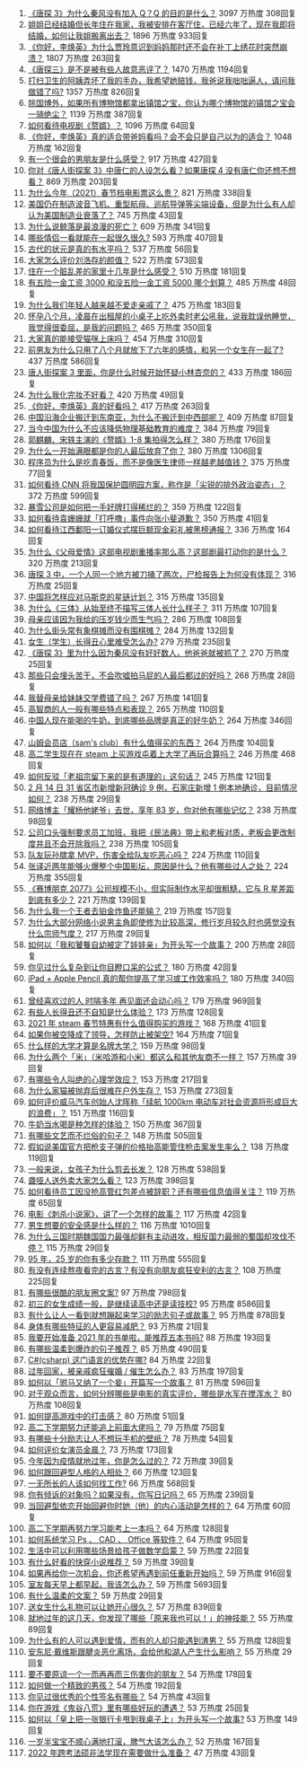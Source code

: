 1. [《唐探 3》为什么秦风没有加入 Q？Q 的目的是什么？](https://www.zhihu.com/question/444247052) 3097 万热度 308回复
1. [姐姐已经结婚但长年住在我家，我被安排在客厅住，已经六年了，现在我即将结婚，如何让我姐搬离出去？](https://www.zhihu.com/question/444278546) 1896 万热度 933回复
1. [《你好，李焕英》为什么贾玲意识到妈妈那时还不会在补丁上绣花时突然崩溃？](https://www.zhihu.com/question/444267187) 1807 万热度 263回复
1. [《唐探三》是不是被有些人故意恶评了？](https://www.zhihu.com/question/444157762) 1470 万热度 1194回复
1. [打扫卫生的阿姨弄坏了我的手办，我希望她赔钱，我爸说我咄咄逼人，请问我做错了吗?](https://www.zhihu.com/question/442756818) 1357 万热度 826回复
1. [除国博外，如果所有博物馆都拿出镇馆之宝，你认为哪个博物馆的镇馆之宝会一骑绝尘？](https://www.zhihu.com/question/439459795) 1139 万热度 387回复
1. [如何看待电视剧《赘婿》？](https://www.zhihu.com/question/444425031) 1096 万热度 64回复
1. [《你好，李焕英》真的适合带爸妈看吗？会不会只是自己以为的适合？](https://www.zhihu.com/question/444136127) 1048 万热度 162回复
1. [有一个很会的男朋友是什么感受？](https://www.zhihu.com/question/391872560) 917 万热度 427回复
1. [你对《唐人街探案 3》中唐仁的人设怎么看？如果唐探 4 没有唐仁你还想不想看？](https://www.zhihu.com/question/444402807) 869 万热度 203回复
1. [为什么今年（2021）春节档电影票这么贵？](https://www.zhihu.com/question/442391364) 821 万热度 338回复
1. [美国仍在制造波音飞机、重型航母、巡航导弹等尖端设备，但是为什么有人却认为美国制造业衰落了？](https://www.zhihu.com/question/443912700) 745 万热度 43回复
1. [为什么说鲸落是最浪漫的死亡？](https://www.zhihu.com/question/440958548) 609 万热度 341回复
1. [哪些情侣一看就能在一起很久很久?](https://www.zhihu.com/question/309398217) 593 万热度 407回复
1. [古代的状元是真的有水平吗？](https://www.zhihu.com/question/427239644) 537 万热度 56回复
1. [大家怎么评价刘浩存的颜值？](https://www.zhihu.com/question/415082238) 522 万热度 573回复
1. [住在一个脏乱差的家里十几年是什么感受？](https://www.zhihu.com/question/47639633) 510 万热度 181回复
1. [有五险一金工资 3000 和没五险一金工资 5000 哪个划算？](https://www.zhihu.com/question/440199672) 485 万热度 48回复
1. [为什么我们年轻人越来越不爱走亲戚了？](https://www.zhihu.com/question/444422444) 475 万热度 183回复
1. [怀孕八个月，凌晨在出租屋的小桌子上吃外卖时老公吼我，说我耽误他睡觉，我觉得很委屈，是我的问题吗？](https://www.zhihu.com/question/423932098) 465 万热度 350回复
1. [大家真的能接受猫咪上床吗？](https://www.zhihu.com/question/442904528) 454 万热度 310回复
1. [前男友为什么只用了八个月就放下了六年的感情，和另一个女生在一起了?](https://www.zhihu.com/question/437014772) 437 万热度 586回复
1. [唐人街探案 3 里面，你是什么时候开始怀疑小林杏奈的？](https://www.zhihu.com/question/444524753) 433 万热度 186回复
1. [为什么我化完妆不好看？](https://www.zhihu.com/question/442640081) 420 万热度 49回复
1. [《你好，李焕英》真的好看吗？](https://www.zhihu.com/question/444200836) 417 万热度 263回复
1. [中国沿海企业搬迁到东南亚，为什么不搬迁到中西部呢？](https://www.zhihu.com/question/443763482) 409 万热度 87回复
1. [当今中国为什么不应该降低物理基础教育的难度？](https://www.zhihu.com/question/277106464) 384 万热度 79回复
1. [郭麒麟、宋轶主演的《赘婿》1-8 集拍得怎么样？](https://www.zhihu.com/question/444400689) 380 万热度 176回复
1. [为什么一开始满眼都是你的人最后放弃了你？](https://www.zhihu.com/question/437654996) 380 万热度 1306回复
1. [程序员为什么是吃青春饭，而不是像医生律师一样越老越值钱？](https://www.zhihu.com/question/444102247) 375 万热度 77回复
1. [如何看待 CNN 将我国保护圆明园方案，称作是「尖锐的排外政治姿态」？](https://www.zhihu.com/question/444495574) 372 万热度 599回复
1. [暴雪公司是如何把一手好牌打得稀烂的？](https://www.zhihu.com/question/441098475) 359 万热度 122回复
1. [如何看待袁姗姗就「打呼噜」事件向张小斐道歉？](https://www.zhihu.com/question/444533416) 350 万热度 41回复
1. [如何看待江西鄱阳一订婚仪式摆巨额现金彩礼被黑榜通报？](https://www.zhihu.com/question/444525387) 336 万热度 164回复
1. [为什么《父母爱情》这部电视剧重播率那么高？这部剧最打动你的是什么？](https://www.zhihu.com/question/425708262) 320 万热度 213回复
1. [唐探 3 中，一个人同一个地方被刀捅了两次，尸检报告上为何没有体现？](https://www.zhihu.com/question/444193521) 316 万热度 25回复
1. [中国将怎样应对马斯克的星链计划？](https://www.zhihu.com/question/400636133) 315 万热度 135回复
1. [为什么《三体》从始至终不描写三体人长什么样子？](https://www.zhihu.com/question/443422202) 311 万热度 107回复
1. [母亲应该因为我给的压岁钱少而生气吗？](https://www.zhihu.com/question/444206266) 286 万热度 108回复
1. [为什么街头常有象棋摊而没有围棋摊？](https://www.zhihu.com/question/444334861) 284 万热度 132回复
1. [女生（学生）长得丑心里难受怎么办?](https://www.zhihu.com/question/444280529) 279 万热度 235回复
1. [《唐探 3》里为什么因为秦风没有好好数人，他爸爸就被抓了？](https://www.zhihu.com/question/444120794) 270 万热度 25回复
1. [那些只会埋头苦干，不会吹嘘拍马屁的人最后都过的好吗？](https://www.zhihu.com/question/443803778) 268 万热度 28回复
1. [我替母亲给妹妹交学费错了吗？](https://www.zhihu.com/question/444476120) 267 万热度 141回复
1. [高智商的人一般有哪些特点和表现？](https://www.zhihu.com/question/21897136) 265 万热度 110回复
1. [中国人现在能喝的牛奶，到底哪些品牌是真正的好牛奶？](https://www.zhihu.com/question/406534691) 264 万热度 346回复
1. [山姆会员店（sam's club）有什么值得买的东西？](https://www.zhihu.com/question/58897556) 264 万热度 104回复
1. [高二学生现在在 steam 上买游戏屯着上大学了再玩合算吗？](https://www.zhihu.com/question/437333279) 246 万热度 468回复
1. [如何反驳「老祖宗留下来的是有道理的」这句话？](https://www.zhihu.com/question/443549768) 245 万热度 121回复
1. [2 月 14 日 31 省区市新增新冠确诊 9 例，石家庄新增 1 例本地确诊，目前情况如何？](https://www.zhihu.com/question/444499185) 238 万热度 29回复
1. [网络博主「耀杨他姥爷」去世，享年 83 岁，你对他有哪些记忆？](https://www.zhihu.com/question/444700404) 238 万热度 98回复
1. [公司口头强制要求员工加班，我把《民法典》带上和老板对质，老板会更改制度并且不会开除我吗？](https://www.zhihu.com/question/444430837) 238 万热度 105回复
1. [队友玩孙膑拿 MVP，伤害全给队友吃恶心吗？](https://www.zhihu.com/question/444126709) 224 万热度 110回复
1. [张译近两年能够火爆整个中国影坛，原因是什么？他有哪些过人之处？](https://www.zhihu.com/question/433569117) 224 万热度 355回复
1. [《赛博朋克 2077》公司规模不小，但实际制作水平却很粗糙，它与 R 星差距到底有多少？](https://www.zhihu.com/question/436307893) 221 万热度 139回复
1. [为什么我一个王者去铂金炸鱼还能输？](https://www.zhihu.com/question/443558001) 219 万热度 157回复
1. [为什么大部分网络小说男主角即使修为比较高深，修行岁月较久时也感觉没有什么宗师气度？](https://www.zhihu.com/question/444555645) 217 万热度 29回复
1. [如何以「我和饕餮自幼被定了娃娃亲」为开头写一个故事？](https://www.zhihu.com/question/443517569) 200 万热度 28回复
1. [你见过什么复杂到让你目瞪口呆的公式？](https://www.zhihu.com/question/314444749) 180 万热度 42回复
1. [iPad + Apple Pencil 真的帮你提高了学习或工作效率吗？](https://www.zhihu.com/question/319011403) 180 万热度 340回复
1. [曾经喜欢过的人  时隔多年  再见面还会动心吗？](https://www.zhihu.com/question/436416189) 179 万热度 969回复
1. [有些人长得丑还不自知是什么体验？](https://www.zhihu.com/question/357048642) 173 万热度 128回复
1. [2021 年 steam 春节特惠有什么值得购买的游戏？](https://www.zhihu.com/question/444038906) 168 万热度 41回复
1. [如果你被空降成了领导，怎样防止被架空?](https://www.zhihu.com/question/58585512) 164 万热度 71回复
1. [什么样的大学才算是名牌大学？](https://www.zhihu.com/question/440362268) 159 万热度 98回复
1. [为什么两个「米」（米哈游和小米）都这么和其他友商不一样？](https://www.zhihu.com/question/444047397) 157 万热度 39回复
1. [有哪些令人叫绝的心理学效应？](https://www.zhihu.com/question/20357247) 153 万热度 217回复
1. [为什么家猫被抛弃后很难在户外生存？](https://www.zhihu.com/question/430534419) 153 万热度 273回复
1. [如何评价威马汽车创始人沈晖称「续航 1000km 电动车对社会资源将形成巨大的浪费」？](https://www.zhihu.com/question/440106593) 151 万热度 116回复
1. [牛奶当水喝是种怎样的体验？](https://www.zhihu.com/question/41816772) 150 万热度 367回复
1. [有哪些文艺而不烂俗的句子？](https://www.zhihu.com/question/384858847) 148 万热度 505回复
1. [假如说美国官方把枪支子弹的价格抬高能管住枪击案发生率么？](https://www.zhihu.com/question/443399024) 138 万热度 119回复
1. [一般来说，女孩子为什么剪去长发？](https://www.zhihu.com/question/443395392) 128 万热度 538回复
1. [聋哑人送外卖大家怎么看？](https://www.zhihu.com/question/68568499) 123 万热度 398回复
1. [如何看待员工因没抢高管红包差点被辞职？还有哪些信息值得关注？](https://www.zhihu.com/question/444416590) 119 万热度 65回复
1. [电影《刺杀小说家》，讲了一个怎样的故事？](https://www.zhihu.com/question/444041345) 117 万热度 42回复
1. [男生想要的安全感是什么样的？](https://www.zhihu.com/question/387187084) 116 万热度 1010回复
1. [为什么三国时期魏国国力最强却鲜有主动进攻，相反国力最弱的蜀国却攻伐不停？](https://www.zhihu.com/question/37034220) 115 万热度 29回复
1. [95 年，25 岁的你有多少存款？](https://www.zhihu.com/question/414209302) 111 万热度 555回复
1. [有没有连续熬夜看完的古言？有没有向朋友疯狂安利的古言？](https://www.zhihu.com/question/367566060) 108 万热度 225回复
1. [有哪些很酷的朋友圈文案?](https://www.zhihu.com/question/346046856) 97 万热度 798回复
1. [初三的女生成绩一般，是继续读高中还是读技校?](https://www.zhihu.com/question/438520346) 95 万热度 8586回复
1. [有什么让人一看到就想蹦起来学习的励志句子或故事？](https://www.zhihu.com/question/362150253) 95 万热度 878回复
1. [身体有哪些特征的人更容易减肥？](https://www.zhihu.com/question/443704448) 93 万热度 21回复
1. [我要开始准备 2021 年的书单啦，能推荐五本书吗?](https://www.zhihu.com/question/435930097) 88 万热度 193回复
1. [有哪些温柔到爆炸的句子推荐？](https://www.zhihu.com/question/370767168) 85 万热度 490回复
1. [C#(csharp) 这门语言的优势在哪?](https://www.zhihu.com/question/444221405) 84 万热度 22回复
1. [过年回家，被亲戚疯狂催婚 / 催生怎么办？](https://www.zhihu.com/question/443338379) 83 万热度 197回复
1. [如何以「驸马又纳了一个妾」开篇写一个故事？](https://www.zhihu.com/question/392975374) 81 万热度 596回复
1. [对于观众而言，如何分辨哪些是电影的真实评价，哪些是水军在搅浑水？](https://www.zhihu.com/question/444229926) 80 万热度 108回复
1. [如何提高游戏中的打击感？](https://www.zhihu.com/question/20344728) 80 万热度 51回复
1. [高二下学期努力还能追上前面大佬吗？](https://www.zhihu.com/question/438376447) 79 万热度 75回复
1. [有哪些十分励志让人不想玩手机的壁纸？](https://www.zhihu.com/question/267009223) 78 万热度 54回复
1. [如何评价女演员金晨？](https://www.zhihu.com/question/41690160) 73 万热度 173回复
1. [今年因为疫情就地过年，你是怎么过的？](https://www.zhihu.com/question/443963409) 72 万热度 39回复
1. [如何跟回避型人格的人相处？](https://www.zhihu.com/question/416440367) 66 万热度 123回复
1. [一无所长的人该如何找工作?](https://www.zhihu.com/question/324367397) 66 万热度 568回复
1. [你有倾诉的对象吗？如果没有，你写日记吗？](https://www.zhihu.com/question/442066788) 65 万热度 239回复
1. [当回避型依恋开始回避你时她（他）的内心活动是怎样的？](https://www.zhihu.com/question/337217828) 64 万热度 60回复
1. [高二下学期再努力学习能考上一本吗？](https://www.zhihu.com/question/443937418) 64 万热度 128回复
1. [如何系统学习 Ps 、 CAD 、 Office 等软件？](https://www.zhihu.com/question/31573452) 64 万热度 95回复
1. [生活中可以利用哪些场景给孩子做数学启蒙？](https://www.zhihu.com/question/386686608) 59 万热度 22回复
1. [有什么好看的快穿小说推荐？](https://www.zhihu.com/question/440243405) 59 万热度 39回复
1. [如果再给你一次机会，你还希望再遇到前任重新开始吗？](https://www.zhihu.com/question/419279154) 59 万热度 916回复
1. [室友每天早上都早起，我该怎么办？](https://www.zhihu.com/question/298972541) 59 万热度 5693回复
1. [有什么温柔的文案？](https://www.zhihu.com/question/443193185) 59 万热度 29回复
1. [送女生什么礼物可以让她开心很久？](https://www.zhihu.com/question/327277042) 57 万热度 839回复
1. [就地过年的这几天，你发现了哪些「原来我也可以！」的神技能？](https://www.zhihu.com/question/444500424) 55 万热度 89回复
1. [为什么有的人可以遇到爱情，而有的人却只能遇到渣男？](https://www.zhihu.com/question/363549975) 55 万热度 128回复
1. [安东尼·戴维斯跟腱炎恶化离场，会给他和湖人产生什么影响？](https://www.zhihu.com/question/444523945) 55 万热度 29回复
1. [要不要原谅一个一而再再而三伤害你的朋友？](https://www.zhihu.com/question/443380130) 54 万热度 178回复
1. [如何做一个精致的男孩？](https://www.zhihu.com/question/275440692) 54 万热度 192回复
1. [你见过很优秀的个性签名有哪些？](https://www.zhihu.com/question/265584312) 54 万热度 43回复
1. [你在游戏《鬼谷八荒》里有哪些好玩的遭遇？](https://www.zhihu.com/question/442178522) 53 万热度 25回复
1. [如何以「皇上把一张银行卡甩到我桌子上」为开头写一个故事?](https://www.zhihu.com/question/439189931) 53 万热度 149回复
1. [一岁半宝宝不顺心满地打滚，脾气大该怎么办？](https://www.zhihu.com/question/439118994) 52 万热度 167回复
1. [2022 年跨考法硕非法学现在需要做什么准备？](https://www.zhihu.com/question/420580998) 47 万热度 43回复